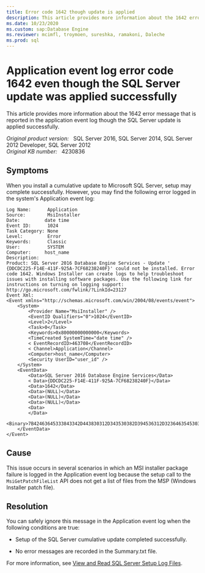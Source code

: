 ```yaml
---
title: Error code 1642 though update is applied
description: This article provides more information about the 1642 error message that is reported in the application event log though the SQL Server update is applied successfully.
ms.date: 10/23/2020
ms.custom: sap:Database Engine
ms.reviewer: mcimfl, troymoen, sureshka, ramakoni, Daleche
ms.prod: sql 
---
```

# Application event log error code 1642 even though the SQL Server update was applied successfully

This article provides more information about the 1642 error message that is reported in the application event log though the SQL Server update is applied successfully.

_Original product version:_ &nbsp; SQL Server 2016, SQL Server 2014, SQL Server 2012 Developer, SQL Server 2012  
_Original KB number:_ &nbsp; 4230836

## Symptoms

When you install a cumulative update to Microsoft SQL Server, setup may complete successfully. However, you may find the following error logged in the system's Application event log:

```console
Log Name:      Application  
Source:        MsiInstaller  
Date:         date time  
Event ID:      1024  
Task Category: None  
Level:         Error  
Keywords:      Classic  
User:          SYSTEM  
Computer:     host_name  
Description:  
Product: SQL Server 2016 Database Engine Services - Update '  {DDCDC225-F14E-411F-925A-7CF68238240F}' could not be installed. Error code 1642. Windows Installer can create logs to help troubleshoot issues with installing software packages. Use the following link for instructions on turning on logging support: http://go.microsoft.com/fwlink/?LinkId=23127  
Event Xml:  
<Event xmlns="http://schemas.microsoft.com/win/2004/08/events/event">  
    <System>
        <Provider Name="MsiInstaller" />
        <EventID Qualifiers="0">1024</EventID>
        <Level>2</Level>
        <Task>0</Task>
        <Keywords>0x80000000000000</Keywords>
        <TimeCreated SystemTime="date time" />
        < EventRecordID>463708</EventRecordID>
        < Channel>Application</Channel>
        <Computer>host_name</Computer>
        <Security UserID="user_id" />
    </System>
    <EventData>
        <Data>SQL Server 2016 Database Engine Services</Data>
        < Data>{DDCDC225-F14E-411F-925A-7CF68238240F}</Data>
        <Data>1642</Data>
        <Data>(NULL)</Data>
        <Data>(NULL)</Data>
        <Data>(NULL)</Data>
        <Data>
        </Data>
        <Binary>7B42463645333843342D443830312D343530382D394536312D3236463545303544363045437D207B44444344433232352D463134452D343131462D393235412D3743463638323338323430467D2031363432</Binary>
    </EventData>
</Event>
```

## Cause

This issue occurs in several scenarios in which an MSI installer package failure is logged in the Application event log because the setup call to the `MsiGetPatchFileList` API does not get a list of files from the MSP (Windows Installer patch file).

## Resolution

You can safely ignore this message in the Application event log when the following conditions are true:

- Setup of the SQL Server cumulative update completed successfully.

- No error messages are recorded in the Summary.txt file.

For more information, see [View and Read SQL Server Setup Log Files](/sql/database-engine/install-windows/view-and-read-sql-server-setup-log-files).
